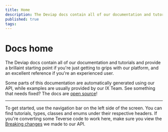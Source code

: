 ```yaml
---
title: Home
description: The Deviap docs contain all of our documentation and tutorials and provide a brillaint starting point if you're just getting to grips with our platform, and an excellent reference if you're an experienced user.
published: true
tags: 
---
```


# Docs home
The Deviap docs contain all of our documentation and tutorials and provide a brillaint starting point if you're just getting to grips with our platform, and an excellent reference if you're an experienced user.

Some parts of this documentation are automatically generated using our API, while examples are usually provided by our IX Team.
See something that needs fixed? The docs are [open source](https://github.com/deviap/docs)!


------
To get started, use the navigation bar on the left side of the screen. You can find tutorials, types, classes and enums under their respective headers.
If you're converting some Teverse code to work here, make sure you view the [Breaking changes](https://deviap.com/docs/breaking-changes) we made to our API.
